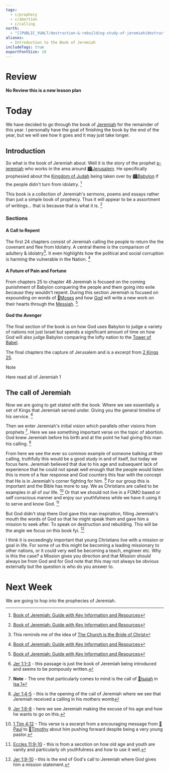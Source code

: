```yaml
---
tags:
  - c/prophecy
  - c/abortion
  - c/calling
north:
  - "[[PUBLIC_VUALT/destruction-&-rebuilding-study-of-jeremiah|destruction-&-rebuilding-study-of-jeremiah]]"
aliases:
  - Introduction to the Book of Jeremiah
includeTags: true
exportFontSize: 10
---
```

# Review
**No Review this is a new lesson plan**

# Today
We have decided to go through the book of [Jeremiah](30-Spiritual/BIBLE_CSB_MD/Jeremiah/Jeremiah%7CJeremiah.md) for the remainder of this year. I personally have the goal of finishing the book by the end of the year, but we will see how it goes and it may just take longer.

## Introduction
So what is the book of Jeremiah about. Well it is the story of the prophet [p-jeremiah](p-jeremiah.md) who works in the area around [🏙️Jerusalem](%F0%9F%8F%99%EF%B8%8FJerusalem.md). He specifically prophesied about the [Kingdom of Judah](Kingdom%20of%20Judah.md) being taken over by [🏙️Babylon](%F0%9F%8F%99%EF%B8%8FBabylon.md) if the people didn't turn from idolatry. [^cite1]


This book is a collection of Jeremiah's sermons, poems and essays rather than just a simple book of prophecy. Thus it will appear to be a assortment of writings... that is because that is what it is. [^cite1]


[^cite1]: [Book of Jeremiah: Guide with Key Information and Resources](https://bibleproject.com/guides/book-of-jeremiah/)


### Sections

#### A Call to Repent
The first 24 chapters consist of Jeremiah calling the people to return the the covenant and flee from Idolatry. A central theme is the comparison of adultery & idolatry[^note1].  It even highlights how the political and social corruption is harming the vulnerable in the Nation. [^cite1]



#### A Future of Pain and Fortune
From chapters 25 to chapter 46 Jeremiah is focused on the coming punishment of Babylon conquering the people and them going into exile *because* they wouldn't repent. During this section Jeremiah is focused on expounding on words of [🧑Moses](%F0%9F%A7%91Moses.md) and how [God](God.md) will write a new work on their hearts through the [Messiah](30-Spiritual/33-Resources/33.10-People/%F0%9F%91%BCJesus%7C%F0%9F%91%BCJesus.md). [^cite1].

#### God the Avenger
The final section of the book is on how God uses Babylon to judge a variety of nations not just Israel but spends a significant amount of time on how God will also judge Babylon comparing the lofty nation to the [Tower of Babel](Tower%20of%20Babel.md).

The final chapters the capture of Jerusalem and is a excerpt from [2 Kings 25](2%20Kings%2025.md).

>[!NOTE]
>Here read all of Jeremiah 1
## The call of Jeremiah
Now we are going to get stated with the book. Where we see essentially a set of Kings that Jeremiah served under. Giving you the general timeline of his service. [^b1]

[^b1]: [Jer 1:1-3](Jer%201.md) - this passage is just the book of Jeremiah being introduced and seems to be pompously written.

Then we enter Jeremiah's initial vision which parallels other visions from prophets [^note2]. Here we see something important verse on the topic of abortion. God knew Jeremiah before his birth and at the point he had giving this man his calling. [^b2]

[^b2]: [Jer 1:4-5](Jer%201.md) - this is the opening of the call of Jeremiah where we see  that Jeremiah received a calling in his mothers womb

From here we see the ever so common example of someone balking at their calling, truthfully this would be a good study in and of itself, but today we focus here. Jeremiah believed that due to his age and subsequent lack of experience that he could not speak well enough that the people would listen this is more of a fear response and God counters this fear with the concept that He is in Jeremiah's corner fighting for him. [^b3]
For our group this is important and the Bible has more to say. We as Christians are called to be examples in all of our life. [^b4] Or that we should not live in a FOMO based or self conscious manner and enjoy our youthfulness while we have it using it to serve and know God. [^b5] 

[^b3]: [Jer 1:6-8](Jer%201.md) - here we see Jeremiah making the excuse of his age and how he wants to go on this.

[^b4]: [1 Tim 4:12](1%20Tim%204.md) - This verse is a excerpt from a encouraging message from [🧑Paul](%F0%9F%A7%91Paul.md) to [🧑Timothy](%F0%9F%A7%91Timothy.md) about him pushing forward despite being a very young pastor.

[^b5]: [Eccles 11:9-10](Eccles%2011.md) - this is from a secotion on how old age and youth are vanity and particularly oh youthfulness and how to use it well.

But God didn't stop there God gave this man inspiration, filling Jeremiah's mouth the words of God so that he might speak them and gave him a mission to seek after. To speak on destruction and rebuilding. This will be the angle we focus on this book fyi. [^b6]

I think it is exceedingly important that young Christians live with a mission or goal in life. For some of us this might be becoming a leading missionary to other nations, or it could very well be becoming a teach, engineer etc. Why is this the case? a Mission gives you direction and that Mission *should* always be from God and for God note that this may not always be obvious externally but the question is who do you answer to.

[^b6]: [Jer 1:9-10](Jer%201.md) - this is the end of God's call to Jeremiah where God gives him a mission statement.

[^note2]: **Note** - The one that particularly comes to mind is the call of [🧑Isaiah](%F0%9F%A7%91Isaiah.md) in [Isa 1](30-Spiritual/BIBLE_CSB_MD/Isaiah/Isa%201%7CIsa%201.md)

# Next Week
We are going to hop into the prophecies of Jeremiah.


[^note1]: This reminds me of the idea of [The Church is the Bride of Christ](The%20Church%20is%20the%20Bride%20of%20Christ.md)